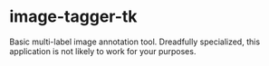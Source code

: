 # image-tagger-tk

Basic multi-label image annotation tool.
Dreadfully specialized, this application is not likely to work for your purposes.
